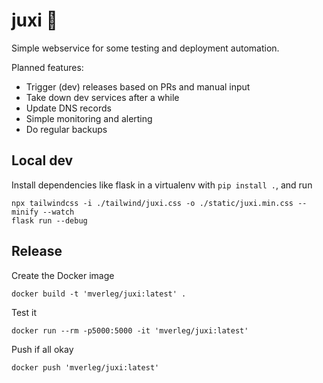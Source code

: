 
# juxi 🦎

Simple webservice for some testing and deployment automation.

Planned features:

* Trigger (dev) releases based on PRs and manual input
* Take down dev services after a while
* Update DNS records
* Simple monitoring and alerting
* Do regular backups

## Local dev

Install dependencies like flask in a virtualenv with `pip install .`, and run

    npx tailwindcss -i ./tailwind/juxi.css -o ./static/juxi.min.css --minify --watch
    flask run --debug

## Release

Create the Docker image

    docker build -t 'mverleg/juxi:latest' .

Test it

    docker run --rm -p5000:5000 -it 'mverleg/juxi:latest'
    
Push if all okay

    docker push 'mverleg/juxi:latest'

